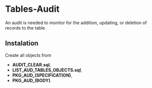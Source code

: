 # Tables-Audit

An audit is needed to monitor for the addition, updating, or deletion of records to the table.

## Instalation

Create all objects from 
- **AUDIT_CLEAR.sql**, 
- **LIST_AUD_TABLES_OBJECTS.sql**, 
- **PKG_AUD_(SPECIFICATION)**, 
- **PKG_AUD_(BODY)**.